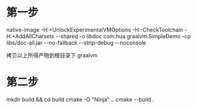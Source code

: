 # 第一步

native-image  -H:+UnlockExperimentalVMOptions -H:-CheckToolchain -H:+AddAllCharsets  --shared -o libdoc com.hua.graalvm.SimpleDemo -cp libs/doc-all.jar --no-fallback --strip-debug --noconsole

拷贝以上所得产物到根目录下 graalvm

# 第二步

mkdir build && cd build
cmake -G "Ninja" ..
cmake --build .